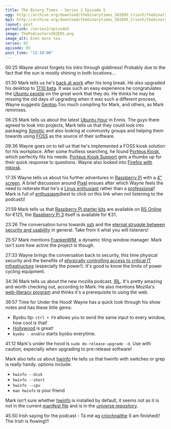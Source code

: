 ```yaml
---
title: The Binary Times - Series 2 Episode 5
ogg: http://archive.org/download/thebinarytimes_S02E05_Crioch/thebinarytimes_S02E05_Crioch.ogg
mp3: http://archive.org/download/thebinarytimes_S02E05_Crioch/thebinarytimes_S02E05_Crioch.mp3 
layout: post
permalink: /series2/episode5
image: ThePodcastersS02E05.png
image_alt: Even more tea.
series: 02
episode: 05
post_time: "12:10:00"
---
```

00:25 Wayne almost forgets his intro through giddiness! Probably due to the fact that the sun is mostly shining in both locations...

01:30 Mark tells us he's [back at work](https://kaiserhealthnews.files.wordpress.com/2012/01/welcome-back-512.jpg) after his long break. He also upgraded his desktop to [17.10 beta](http://cdimage.ubuntu.com/daily-live/current/). It was such an easy experience he congratulates the [Ubuntu people](https://insights.ubuntu.com/2015/12/14/ubuntu-is-about-people/) on the great work that they do. He thinks he may be missing the old days of upgrading when it was such a different process, Wayne suggests [Gentoo](https://www.gentoo.org/).Too much compiling for Mark, and others, as Mark reminises.

06:25 Mark tells us about the latest [Ubuntu Hour](https://wiki.ubuntu.com/Hour) in Ennis. The guys there agreed to look into projects, Mark tells us that they could look into packaging [Xonotic](http://www.xonotic.org/) and also looking at community groups and helping them towards using [FOSS](http://www.freeopensourcesoftware.org/index.php?title=Main_Page) as the source of their software.

09:36 Wayne goes on to tell us that he's implemented a FOSS kiosk solution for his workplace. After some fruitless searching, he found [Porteus Kiosk](http://porteus-kiosk.org/), which perfectly fits his needs. [Porteus Kiosk Support](http://porteus-kiosk.org/support.html) gets a thumbs up for their quick response to questions. Wayne also looked into [Firefox with mkiosk](https://addons.mozilla.org/en-gb/firefox/addon/mkiosk/).

17:35 Wayne tells us about his further adventures in [Raspberry Pi](https://www.raspberrypi.org/) with a [4" screen](http://www.waveshare.com/wiki/4inch_RPi_LCD_(A)). A brief discussion around [Pixel](https://www.raspberrypi.org/blog/introducing-pixel/) ensues after which Wayne feels the need to reiterate that he's a [Linux enthusiast](https://img0.etsystatic.com/053/0/9934273/il_340x270.726031344_fcgj.jpg) rather than a [professional](https://www.lpi.org/)! Mark is full of [enthusiasm](https://www.jamendo.com/track/616147/enthusiasm)(best to click on this link when not listening to the podcast)!

21:59 Mark tells us that [Raspberry Pi starter kits](http://ie.rs-online.com/web/p/processor-microcontroller-development-kits/8968119/) are available on [RS Online](http://ie.rs-online.com/web/) for €125, the [Raspberry Pi 3](http://ie.rs-online.com/web/p/processor-microcontroller-development-kits/8968660/) itself is available for €31.

23:26 The conversation turns towards [ssh](https://www.openssh.com/) and the [eternal struggle between security and usability](https://www.icyber-security.com/2017/07/15/dilemma-cyber-security-vs-convenience-vs-usability-i-just-cant-uninstall-whatsapp-here-is-why/) in general. Take from it what you will listeners!

25:57 Mark mentions [FrankenWM](https://github.com/sulami/frankenwm), a dynamic tiling window manager. Mark isn't sure how active the project is though.

27:33 Wayne brings the conversation back to security, this time physical security and the benefits of [physically controlling access to critical IT infrastructure](http://dilbert.com/strip/2008-12-07) (especially the power!). It's good to know the limits of power cycling equipment.

34:36 Mark tells us about the new mozilla podcast, [IRL](https://irlpodcast.org/). It's pretty amazing and worth checking out, according to Mark. He also mentions Mozilla's [web-literacy program](https://learning.mozilla.org/en-US/web-literacy) and thinks it's a prerequisite to using the web.

36:57 Time for Under the Hood! Wayne has a quick look through his show notes and has these little gems:
* Byobu tip: `ctrl + F9` allows you to send the same input to every window, how cool is that!
* [Hollywood](https://www.youtube.com/watch?v=rVMn3xk5mcY) is great!
* `byobu - enable` starts byobu everytime.

41:12 Mark's under the hood is `sudo do-release-upgrade -d`. Use with caution, especially when upgrading to pre-release software!

Mark also tells us about [hwinfo](https://github.com/openSUSE/hwinfo) He tells us that hwinfo with switches or grep is really handy. options include:
* `hwinfo --disk`
* `hwinfo --short`
* `hwinfo --cpu`
* `man hwinfo` is your friend

Mark isn't sure whether [hwinfo](https://packages.ubuntu.com/artful/hwinfo) is installed by default, it seems not as it is not in the current [manifest file](http://cdimage.ubuntu.com/daily-live/current/artful-desktop-amd64.manifest) and is in the [universe repository](https://help.ubuntu.com/community/Repositories/Ubuntu).

45:50 Irish saying for the podcast - T&aacute; m&eacute; ag [cr&iacute;ochnaithe](http://www.focloir.ie/en/dictionary/ei/finished) (I am finished)! The Irish is flowing!!!
